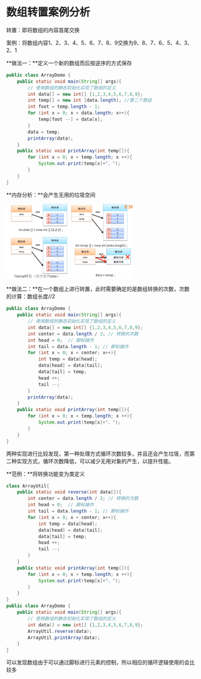 # 数组转置案例分析

转置：即将数组的内容首尾交换

案例：将数组内容1、2、3、4、5、6、7、8、9交换为9、8、7、6、5、4、3、2、1

**做法一：**定义一个新的数组而后按逆序的方式保存

```java
public class ArrayDemo {
    public static void main(String[] args){
        // 使用数组的静态初始化实现了数组的定义
        int data[] = new int[] {1,2,3,4,5,6,7,8,9};
        int temp[] = new int [data.length]; //第二个数组
        int foot = temp.length - 1;
        for (int x = 0; x < data.length; x++){
            temp[foot --] = data[x];
        }
        data = temp;
        printArray(data);
    }
    public static void printArray(int temp[]){
        for (int x = 0; x < temp.length; x ++){
            System.out.print(temp[x]+"、");
        }
    }
}
```

**内存分析：**会产生无用的垃圾空间

<img src="数组转置案例分析.assets/015.png" alt="015" style="zoom: 33%;" />

**做法二：**在一个数组上进行转置，此时需要确定的是数组转换的次数，次数的计算：数组长度//2

```java
public class ArrayDemo {
    public static void main(String[] args){
        // 使用数组的静态初始化实现了数组的定义
        int data[] = new int[] {1,2,3,4,5,6,7,8,9};
        int center = data.length / 2; // 转换的次数
        int head = 0;  // 脚标操作
        int tail = data.length - 1; // 脚标操作
        for (int x = 0; x < center; x++){
            int temp = data[head];
            data[head] = data[tail];
            data[tail] = temp;
            head ++;
            tail --;
        }
        printArray(data);
    }
    public static void printArray(int temp[]){
        for (int x = 0; x < temp.length; x ++){
            System.out.print(temp[x]+"、");
        }
    }
}
```

两种实现进行比较发现，第一种处理方式循环次数较多，并且还会产生垃圾，而第二种实现方式，循环次数降低，可以减少无用对象的产生，以提升性能。

**范例：**将转换功能变为类定义

```java
class ArrayUtil{
    public static void reverse(int data[]){
        int center = data.length / 2; // 转换的次数
        int head = 0;  // 脚标操作
        int tail = data.length - 1; // 脚标操作
        for (int x = 0; x < center; x++){
            int temp = data[head];
            data[head] = data[tail];
            data[tail] = temp;
            head ++;
            tail --;
        }
    }
    public static void printArray(int temp[]){
        for (int x = 0; x < temp.length; x ++){
            System.out.print(temp[x]+"、");
        }
    }
}
public class ArrayDemo {
    public static void main(String[] args){
        // 使用数组的静态初始化实现了数组的定义
        int data[] = new int[] {1,2,3,4,5,6,7,8,9};
        ArrayUtil.reverse(data);
        ArrayUtil.printArray(data);
    }
}
```

可以发现数组由于可以通过脚标进行元素的控制，所以相应的循环逻辑使用的会比较多